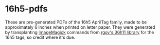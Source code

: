 # 16h5-pdfs

These are pre-generated PDFs of the 16h5 AprilTag family, made to be approximately 6 inches when printed on letter paper.
They were generated by transplanting [ImageMagick](https://imagemagick.org/) commands from [rgov's 36h11 library](https://github.com/rgov/apriltag-pdfs) for the 16h5 tags, so credit where it's due.
